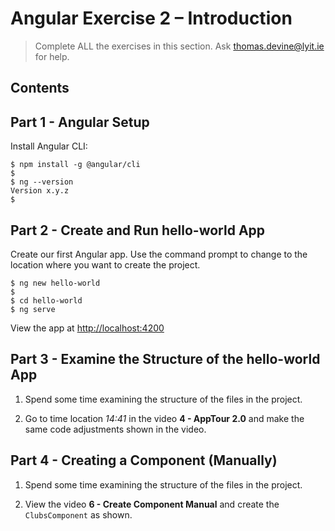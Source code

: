 # Angular Exercise 2 – Introduction

> Complete ALL the exercises in this section. Ask thomas.devine@lyit.ie for help.

## Contents


## Part 1 - Angular Setup

Install Angular CLI:

```
$ npm install -g @angular/cli
$
$ ng --version
Version x.y.z
$
```


## Part 2 - Create and Run hello-world App

Create our first Angular app.  Use the command prompt to change to the location where you want to create the project.

```
$ ng new hello-world
$
$ cd hello-world
$ ng serve

```

View the app at [http://localhost:4200](http://localhost:4200)


## Part 3 - Examine the Structure of the hello-world App

1.  Spend some time examining the structure of the files in the project.

1.  Go to time location *14:41* in the video **4 - AppTour 2.0** and make the same code adjustments shown in the video.


## Part 4 - Creating a Component (Manually)

1.  Spend some time examining the structure of the files in the project.

1.  View the video **6 - Create Component Manual** and create the `ClubsComponent` as shown.

